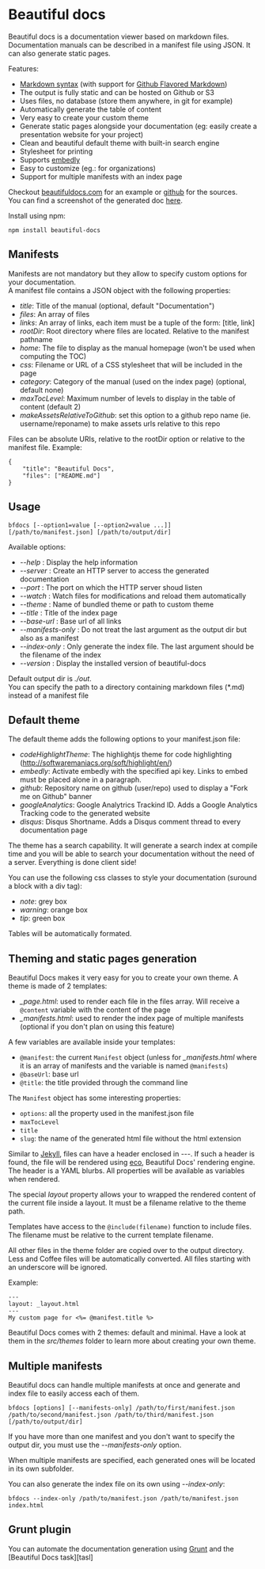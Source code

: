 # Beautiful docs

Beautiful docs is a documentation viewer based on markdown files.  
Documentation manuals can be described in a manifest file using JSON.
It can also generate static pages.

Features:

 - [Markdown syntax](http://daringfireball.net/projects/markdown/syntax) (with support for [Github Flavored Markdown](http://github.github.com/github-flavored-markdown/))
 - The output is fully static and can be hosted on Github or S3
 - Uses files, no database (store them anywhere, in git for example)
 - Automatically generate the table of content
 - Very easy to create your custom theme
 - Generate static pages alongside your documentation (eg: easily create a presentation website for your project)
 - Clean and beautiful default theme with built-in search engine
 - Stylesheet for printing
 - Supports [embedly](http://embed.ly/)
 - Easy to customize (eg.: for organizations)
 - Support for multiple manifests with an index page

Checkout [beautifuldocs.com](http://beautifuldocs.com) for an example or [github](https://github.com/maximebf/beautiful-docs) for the sources.  
You can find a screenshot of the generated doc [here](https://github.com/maximebf/beautiful-docs/raw/master/docs/screenshot.png).

Install using npm:

    npm install beautiful-docs

## Manifests

Manifests are not mandatory but they allow to specify custom options for your documentation.  
A manifest file contains a JSON object with the following properties:

 - *title*: Title of the manual (optional, default "Documentation")
 - *files*: An array of files
 - *links*: An array of links, each item must be a tuple of the form: [title, link]
 - *rootDir*: Root directory where files are located. Relative to the manifest pathname
 - *home*: The file to display as the manual homepage (won't be used when computing the TOC)
 - *css*: Filename or URL of a CSS stylesheet that will be included in the page
 - *category*: Category of the manual (used on the index page) (optional, default none)
 - *maxTocLevel*: Maximum number of levels to display in the table of content (default 2)
 - *makeAssetsRelativeToGithub*: set this option to a github repo name (ie. username/reponame) to make assets urls relative to this repo

Files can be absolute URIs, relative to the rootDir option or relative to the manifest file.
Example:

    {
        "title": "Beautiful Docs",
        "files": ["README.md"]
    }

## Usage

    bfdocs [--option1=value [--option2=value ...]] [/path/to/manifest.json] [/path/to/output/dir]

Available options:

 - *--help* : Display the help information
 - *--server* : Create an HTTP server to access the generated documentation
 - *--port* : The port on which the HTTP server shoud listen
 - *--watch* : Watch files for modifications and reload them automatically
 - *--theme* : Name of bundled theme or path to custom theme
 - *--title* : Title of the index page
 - *--base-url* : Base url of all links
 - *--manifests-only* : Do not treat the last argument as the output dir but also as a manifest
 - *--index-only* : Only generate the index file. The last argument should be the filename of the index
 - *--version* : Display the installed version of beautiful-docs

Default output dir is *./out*.  
You can specify the path to a directory containing markdown files (\*.md) instead of a manifest file

## Default theme

The default theme adds the following options to your manifest.json file:

 - *codeHighlightTheme*: The highlightjs theme for code highlighting (http://softwaremaniacs.org/soft/highlight/en/)
 - *embedly*: Activate embedly with the specified api key. Links to embed must be placed alone in a paragraph.
 - *github*: Repository name on github (user/repo) used to display a "Fork me on Github" banner
 - *googleAnalytics*: Google Analytrics Trackind ID. Adds a Google Analytics Tracking code to the generated website
 - *disqus*: Disqus Shortname. Adds a Disqus comment thread to every documentation page

The theme has a search capability. It will generate a search index at compile time and
you will be able to search your documentation without the need of a server. Everything is done client side!

You can use the following css classes to style your documentation (suround a block with a div tag):

 - *note*: grey box
 - *warning*: orange box
 - *tip*: green box

Tables will be automatically formated.

## Theming and static pages generation

Beautiful Docs makes it very easy for you to create your own theme.
A theme is made of 2 templates:

 - *\_page.html*: used to render each file in the files array. Will receive a `@content` variable with the content of the page
 - *\_manifests.html*: used to render the index page of multiple manifests (optional if you don't plan on using this feature)

A few variables are available inside your templates:

 - `@manifest`: the current `Manifest` object (unless for *_manifests.html* where it is an array of manifests and the variable is named `@manifests`)
 - `@baseUrl`: base url
 - `@title`: the title provided through the command line

The `Manifest` object has some interesting properties:

 - `options`: all the property used in the manifest.json file
 - `maxTocLevel`
 - `title`
 - `slug`: the name of the generated html file without the html extension

Similar to [Jekyll](http://jekyllrb.com), files can have a header enclosed
in *---*. If such a header is found, the file will be rendered using [eco](https://github.com/sstephenson/eco),
Beautiful Docs' rendering engine. The header is a YAML blurbs. All properties
will be available as variables when rendered.

The special *layout* property allows your to wrapped the rendered content
of the current file inside a layout. It must be a filename relative to the
theme path.

Templates have access to the `@include(filename)` function to include files.
The filename must be relative to the current template filename.

All other files in the theme folder are copied over to the output directory.
Less and Coffee files will be automatically converted.
All files starting with an underscore will be ignored.

Example:

    ---
    layout: _layout.html
    ---
    My custom page for <%= @manifest.title %>

Beautiful Docs comes with 2 themes: default and minimal. Have a look at them in the 
*src/themes* folder to learn more about creating your own theme.

## Multiple manifests

Beautiful docs can handle multiple manifests at once and generate and index file to
easily access each of them.

    bfdocs [options] [--manifests-only] /path/to/first/manifest.json /path/to/second/manifest.json /path/to/third/manifest.json [/path/to/output/dir]

If you have more than one manifest and you don't want to specify the output dir, you must use the *--manifests-only* option.

When multiple manifests are specified, each generated ones will be located in its own subfolder.

You can also generate the index file on its own using *--index-only*:

    bfdocs --index-only /path/to/manifest.json /path/to/manifest.json index.html


## Grunt plugin

You can automate the documentation generation using [Grunt][grunt] and the [Beautiful Docs task][tasl]


[grunt]: http://gruntjs.com
[task]: https://github.com/h2non/grunt-beautiful-docs